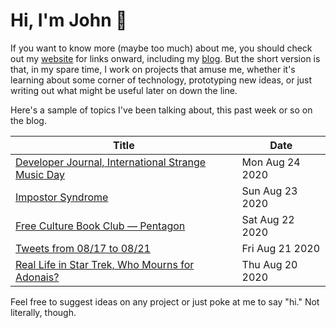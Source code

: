 # Hi, I'm John 👋

If you want to know more (maybe too much) about me, you should check out my [website](https://john.colagioia.net/) for links onward, including my [blog](https://john.colagioia.net/blog).  But the short version is that, in my spare time, I work on projects that amuse me, whether it's learning about some corner of technology, prototyping new ideas, or just writing out what might be useful later on down the line.

Here's a sample of topics I've been talking about, this past week or so on the blog.

|Title|Date|
|-----|-------|
|[Developer Journal, International Strange Music Day](https://john.colagioia.net/blog/2020/08/24/music.html)|Mon Aug 24 2020|
|[Impostor Syndrome](https://john.colagioia.net/blog/2020/08/23/imposter.html)|Sun Aug 23 2020|
|[Free Culture Book Club — Pentagon](https://john.colagioia.net/blog/2020/08/22/pentagon.html)|Sat Aug 22 2020|
|[Tweets from 08/17 to 08/21](https://john.colagioia.net/blog/media/2020/08/21/week.html)|Fri Aug 21 2020|
|[Real Life in Star Trek, Who Mourns for Adonais?](https://john.colagioia.net/blog/2020/08/20/mourn.html)|Thu Aug 20 2020|

Feel free to suggest ideas on any project or just poke at me to say "hi." Not literally, though.
